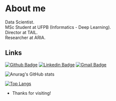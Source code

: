 
# About me
 
Data Scientist.<br>
MSc Student at UFPB (Informatics - Deep Learning).<br>
Director at TAIL.<br>
Researcher at ARIA.
 
 
## Links
[![Github Badge](https://img.shields.io/badge/-Github-000?style=flat-square&logo=Github&logoColor=white&link=https://github.com/anaclarachaves)](https://github.com/anaclarachaves)
[![Linkedin Badge](https://img.shields.io/badge/-LinkedIn-blue?style=flat-square&logo=Linkedin&logoColor=white&link=https://www.linkedin.com/in/anaclarachaves/)](https://www.linkedin.com/in/anaclarachaves/)
[![Gmail Badge](https://img.shields.io/badge/-Gmail-c14438?style=flat-square&logo=Gmail&logoColor=white&link=mailto:aclarachavess@gmail.com)](mailto:aclarachavess@gmail.com)
 

![Anurag's GitHub stats](https://github-readme-stats.vercel.app/api?username=anaclarachaves&count_private=true&theme=material-palenight)

[![Top Langs](https://github-readme-stats.vercel.app/api/top-langs/?username=anaclarachaves&layout=compact&theme=material-palenight)](https://github.com/anuraghazra/github-readme-stats)

- Thanks for visiting!

